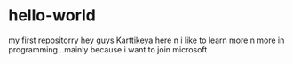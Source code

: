 # hello-world
my first repositorry
hey guys Karttikeya here n i like to learn more n more in programming...mainly because i want to join microsoft
